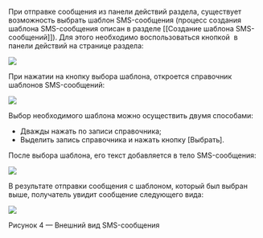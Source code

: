 При отправке сообщения из панели действий раздела, существует возможность выбрать шаблон SMS-сообщения (процесс создания шаблона SMS-сообщения описан в разделе [[Создание шаблона SMS-сообщений]]). Для этого необходимо воспользоваться кнопкой  в панели действий на странице раздела:

![](https://samarasoft.com/wp-content/uploads/2018/04/%D0%B2%D1%8B%D0%B1%D0%BE%D1%80-%D1%88%D0%B0%D0%B1%D0%BB%D0%BE%D0%BD%D0%B0-%D1%81%D0%BC%D1%81-%D1%81%D0%BE%D0%BE%D0%B1%D1%89%D0%B5%D0%BD%D0%B8%D0%B91.png)

При нажатии на кнопку выбора шаблона, откроется справочник шаблонов SMS-сообщений:

![](https://samarasoft.com/wp-content/uploads/2018/04/%D0%B2%D1%8B%D0%B1%D0%BE%D1%80-%D1%88%D0%B0%D0%B1%D0%BB%D0%BE%D0%BD%D0%B0-%D1%81%D0%BC%D1%81-%D1%81%D0%BE%D0%BE%D0%B1%D1%89%D0%B5%D0%BD%D0%B8%D0%B92.png)

Выбор необходимого шаблона можно осуществить двумя способами:

- Дважды нажать по записи справочника;
- Выделить запись справочника и нажать кнопку [Выбрать].

После выбора шаблона, его текст добавляется в тело SMS-сообщения:

![](https://samarasoft.com/wp-content/uploads/2018/04/%D0%B2%D1%8B%D0%B1%D0%BE%D1%80-%D1%88%D0%B0%D0%B1%D0%BB%D0%BE%D0%BD%D0%B0-%D1%81%D0%BC%D1%81-%D1%81%D0%BE%D0%BE%D0%B1%D1%89%D0%B5%D0%BD%D0%B8%D0%B93.png)

В результате отправки сообщения с шаблоном, который был выбран выше, получатель увидит сообщение следующего вида:

![](https://samarasoft.com/wp-content/uploads/2018/04/1-33-223x300.png)

Рисунок 4 — Внешний вид SMS-сообщения